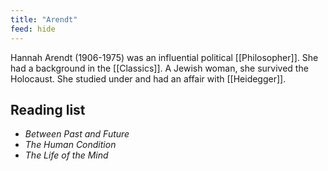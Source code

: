 ```yaml
---
title: "Arendt"
feed: hide
---
```


Hannah Arendt (1906-1975) was an influential political [[Philosopher]]. She had a background in the [[Classics]]. A Jewish woman, she survived the Holocaust. She studied under and had an affair with [[Heidegger]]. 

## Reading list

* _Between Past and Future_
* _The Human Condition_
* _The Life of the Mind_